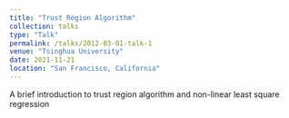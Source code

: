 ```yaml
---
title: "Trust Region Algorithm"
collection: talks
type: "Talk"
permalink: /talks/2012-03-01-talk-1
venue: "Tsinghua University"
date: 2021-11-21
location: "San Francisco, California"
---
```


A brief introduction to trust region algorithm and non-linear least square regression
